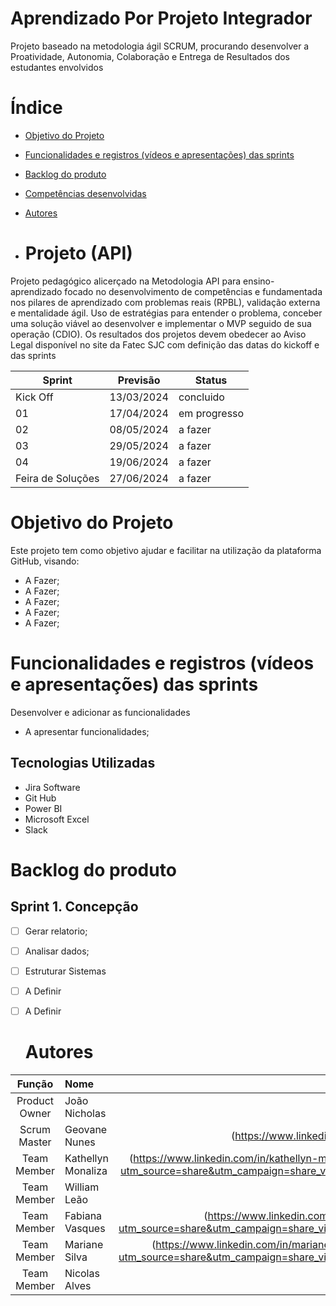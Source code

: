 # Aprendizado Por Projeto Integrador 

Projeto baseado na metodologia ágil SCRUM, procurando desenvolver a Proatividade, Autonomia, Colaboração e Entrega de Resultados dos estudantes envolvidos

# Índice 
* [Objetivo do Projeto](#objetivo-do-projeto)
* [Funcionalidades e registros (vídeos e apresentações) das sprints](#funcionalidades-e-registros-(vídeos-e-apresentações)-das-sprints)
* [Backlog do produto](#Backlog-do-produto)
* [Competências desenvolvidas](#competências-desenvolvidas)
* [Autores](#autores)

* # Projeto (API) 
Projeto pedagógico alicerçado na Metodologia API para ensino-aprendizado focado no desenvolvimento de competências e fundamentada nos pilares de aprendizado com problemas reais (RPBL), validação externa e mentalidade ágil. 
Uso de estratégias para entender o problema, conceber uma solução viável ao desenvolver e implementar o MVP seguido de sua operação (CDIO). 
Os resultados dos projetos devem obedecer ao Aviso Legal disponível no site da Fatec SJC com definição das datas do kickoff e das sprints

Sprint | Previsão | Status|
|------|--------|------|
|Kick Off | 13/03/2024 | concluido|
|01 | 17/04/2024 | em progresso|
|02|  08/05/2024| a fazer |
|03| 29/05/2024 | a fazer|
|04| 19/06/2024 |a fazer |
|Feira de Soluções|27/06/2024 |a fazer |

# Objetivo do Projeto
Este projeto tem como objetivo ajudar e facilitar na utilização da plataforma GitHub, visando:
* A Fazer;
* A Fazer;
* A Fazer;
* A Fazer;
* A Fazer;

# Funcionalidades e registros (vídeos e apresentações) das sprints
Desenvolver e adicionar as funcionalidades
* A apresentar funcionalidades;

## Tecnologias Utilizadas

* Jira Software
* Git Hub
* Power BI
* Microsoft Excel
* Slack

# Backlog do produto

## Sprint 1. Concepção
- [ ] Gerar relatorio;
- [ ] Analisar dados;
- [ ] Estruturar Sistemas
- [ ] A Definir
- [ ] A Definir

   # Autores
|    Função     | Nome                                  |                                                                                                                                                      LinkedIn       |
| :-----------: | :------------------------------------ | :-------------------------------------------------------------------------------------------------------------------------------------------------------------------------------------------------------------------------------------------------------------------------------------------------------------------------: |
| Product Owner |   João Nicholas |                |
| Scrum Master  | Geovane Nunes   |      (https://www.linkedin.com/in/geovanealnunes/)]     |
| Team Member   | Kathellyn Monaliza  | (https://www.linkedin.com/in/kathellyn-monaliza-rodrigu%C3%AAs-pereira-6a304622b?utm_source=share&utm_campaign=share_via&utm_content=profile&utm_medium=android_app)    |
| Team Member   | William Leão  |          |
| Team Member   | Fabiana Vasques |      (https://www.linkedin.com/in/fabiana-vasques-7b9b5927?utm_source=share&utm_campaign=share_via&utm_content=profile&utm_medium=android_app)]     |
| Team Member   | Mariane Silva  |       (https://www.linkedin.com/in/mariane-aparecida-da-silva-ferreira-1b8152175?utm_source=share&utm_campaign=share_via&utm_content=profile&utm_medium=android_app)]     |
| Team Member   | Nicolas Alves  |           |

